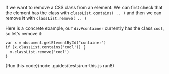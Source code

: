 If we want to remove a CSS class from an element. We can first check that the element has the class with `classList.contains( .. )` and then we can remove it with `classList.remove( .. )`

Here is a concrete example, our `div#container` currently has the class `cool`, so let's remove it:

```
var x = document.getElementById("container")
if (x.classList.contains('cool')) {
  x.classList.remove('cool')
}
```

{Run this code}(node .guides/tests/run-this.js run8)